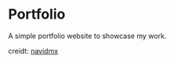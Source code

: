 # Portfolio
A simple portfolio website to showcase my work.

creidt: [navidmx](https://navidmx.github.io/) 
